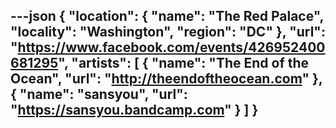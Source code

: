 ---json
{
  "location": {
    "name": "The Red Palace",
    "locality": "Washington",
    "region": "DC"
  },
  "url": "https://www.facebook.com/events/426952400681295",
  "artists": [
    {
      "name": "The End of the Ocean",
      "url": "http://theendoftheocean.com"
    },
    {
      "name": "sansyou",
      "url": "https://sansyou.bandcamp.com"
    }
  ]
}
---
